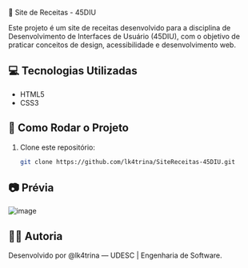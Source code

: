 🍰 Site de Receitas - 45DIU

Este projeto é um site de receitas desenvolvido para a disciplina de Desenvolvimento de Interfaces de Usuário (45DIU), com o objetivo de praticar conceitos de design, acessibilidade e desenvolvimento web.

## 💻 Tecnologias Utilizadas

- HTML5
- CSS3

## 🚀 Como Rodar o Projeto

1. Clone este repositório:
   ```bash
   git clone https://github.com/lk4trina/SiteReceitas-45DIU.git
## 📷 Prévia
![image](https://github.com/user-attachments/assets/fd3f9171-90a9-4ccf-a28d-c98508a60bb8)

## 👩‍💻 Autoria
Desenvolvido por @lk4trina — UDESC | Engenharia de Software.
